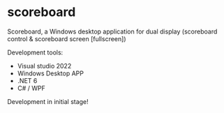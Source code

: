 # scoreboard
Scoreboard, a Windows desktop application for dual display (scoreboard control & scoreboard screen [fullscreen])

Development tools:
- Visual studio 2022
- Windows Desktop APP
- .NET 6 
- C# / WPF


Development in initial stage!